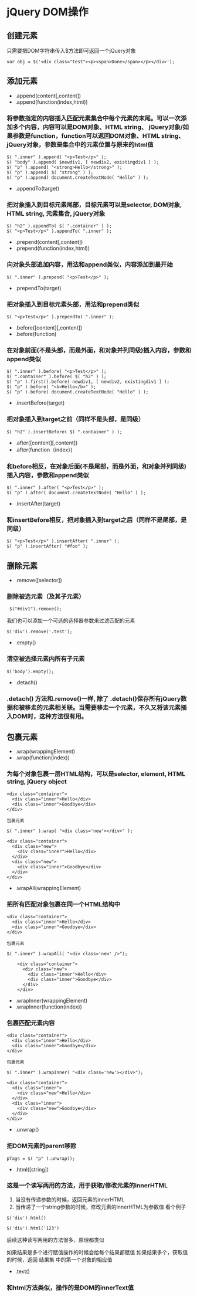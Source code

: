 # jQuery DOM操作


## 创建元素

只需要把DOM字符串传入$方法即可返回一个jQuery对象
```
var obj = $('<div class="test"><p><span>Done</span></p></div>');
```

## 添加元素
- .append(content[,content])
- .append(function(index,html))

### 将参数指定的内容插入匹配元素集合中每个元素的末尾。可以一次添加多个内容，内容可以是DOM对象、HTML string、 jQuery对象/如果参数是function，function可以返回DOM对象、HTML string、 jQuery对象，参数是集合中的元素位置与原来的html值

```
$( ".inner" ).append( "<p>Test</p>" );
$( "body" ).append( $newdiv1, [ newdiv2, existingdiv1 ] );
$( "p" ).append( "<strong>Hello</strong>" );
$( "p" ).append( $( "strong" ) );
$( "p" ).append( document.createTextNode( "Hello" ) );
```

- .appendTo(target)

### 把对象插入到目标元素尾部，目标元素可以是selector, DOM对象, HTML string, 元素集合, jQuery对象
```
$( "h2" ).appendTo( $( ".container" ) );
$( "<p>Test</p>" ).appendTo( ".inner" );
```

- .prepend(content[,content])
- .prepend(function(index,html))

### 向对象头部追加内容，用法和append类似，内容添加到最开始

```
$( ".inner" ).prepend( "<p>Test</p>" );
```

- .prependTo(target)

### 把对象插入到目标元素头部，用法和prepend类似
```
$( "<p>Test</p>" ).prependTo( ".inner" );
```

- .before([content][,content]) 
- .before(function)

### 在对象前面(不是头部，而是外面，和对象并列同级)插入内容，参数和append类似

```
$( ".inner" ).before( "<p>Test</p>" );
$( ".container" ).before( $( "h2" ) );
$( "p" ).first().before( newdiv1, [ newdiv2, existingdiv1 ] );
$( "p" ).before( "<b>Hello</b>" );
$( "p" ).before( document.createTextNode( "Hello" ) );
```

- .insertBefore(target)

### 把对象插入到target之前（同样不是头部，是同级）

```
$( "h2" ).insertBefore( $( ".container" ) );
```

- .after([content][,content]) 
- .after(function（index）)

### 和before相反，在对象后面(不是尾部，而是外面，和对象并列同级)插入内容，参数和append类似

```
$( ".inner" ).after( "<p>Test</p>" );
$( "p" ).after( document.createTextNode( "Hello" ) );
```

- .insertAfter(target)

### 和insertBefore相反，把对象插入到target之后（同样不是尾部，是同级）
```
$( "<p>Test</p>" ).insertAfter( ".inner" );
$( "p" ).insertAfter( "#foo" );
```
## 删除元素

- .remove([selector])

### 删除被选元素（及其子元素）
```
 $("#div1").remove();
```
我们也可以添加一个可选的选择器参数来过滤匹配的元素
```
$('div').remove('.test');
```

- .empty()

### 清空被选择元素内所有子元素
```
$('body').empty();
```

- .detach()

### .detach() 方法和.remove()一样, 除了 .detach()保存所有jQuery数据和被移走的元素相关联。当需要移走一个元素，不久又将该元素插入DOM时，这种方法很有用。

## 包裹元素

- .wrap(wrappingElement)
- .wrap(function(index))

### 为每个对象包裹一层HTML结构，可以是selector, element, HTML string, jQuery object

```
<div class="container">
  <div class="inner">Hello</div>
  <div class="inner">Goodbye</div>
</div>
```
```
包裹元素

$( ".inner" ).wrap( "<div class='new'></div>" );
```
```
<div class="container">
  <div class="new">
    <div class="inner">Hello</div>
  </div>
  <div class="new">
    <div class="inner">Goodbye</div>
  </div>
</div>
```

- .wrapAll(wrappingElement)

### 把所有匹配对象包裹在同一个HTML结构中

```
<div class="container">
  <div class="inner">Hello</div>
  <div class="inner">Goodbye</div>
</div>
```
```
包裹元素

$( ".inner" ).wrapAll( "<div class='new' />");
```
```
    <div class="container">
      <div class="new">
        <div class="inner">Hello</div>
        <div class="inner">Goodbye</div>
      </div>
    </div>
```
    
- .wrapInner(wrappingElement)
- .wrapInner(function(index))

### 包裹匹配元素内容

```
<div class="container">
  <div class="inner">Hello</div>
  <div class="inner">Goodbye</div>
</div>
```
```
包裹元素

$( ".inner" ).wrapInner( "<div class='new'></div>");
```
```
<div class="container">
  <div class="inner">
    <div class="new">Hello</div>
  </div>
  <div class="inner">
    <div class="new">Goodbye</div>
  </div>
</div>
```

- .unwrap()

### 把DOM元素的parent移除
```
pTags = $( "p" ).unwrap();
```

- .html([string])

### 这是一个读写两用的方法，用于获取/修改元素的innerHTML

1. 当没有传递参数的时候，返回元素的innerHTML
2. 当传递了一个string参数的时候，修改元素的innerHTML为参数值
看个例子
```
$('div').html()

$('div').html('123')
```
后续这种读写两用的方法很多，原理都类似

如果结果是多个进行赋值操作的时候会给每个结果都赋值
如果结果多个，获取值的时候，返回 结果集 中的第一个对象的相应值

- .text()

### 和html方法类似，操作的是DOM的innerText值